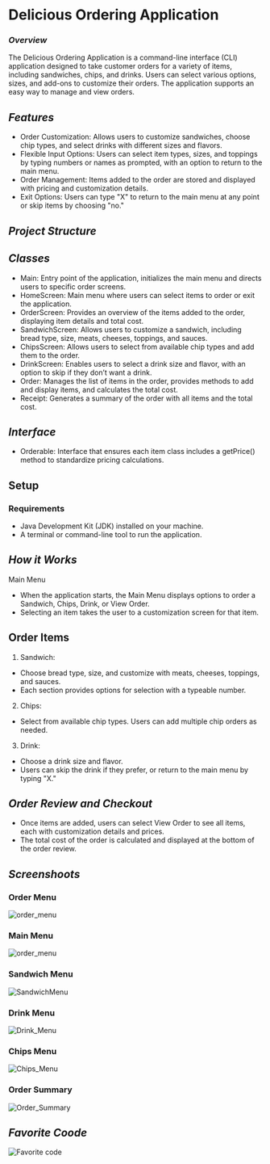 # Delicious Ordering Application
### _Overview_
The Delicious Ordering Application is a command-line interface (CLI) application designed to take customer orders for a variety of items, including sandwiches, chips, and drinks. Users can select various options, sizes, and add-ons to customize their orders. The application supports an easy way to manage and view orders.

## _Features_
- Order Customization: Allows users to customize sandwiches, choose chip types, and select drinks with different sizes and flavors.
- Flexible Input Options: Users can select item types, sizes, and toppings by typing numbers or names as prompted, with an option to return to the main menu.
- Order Management: Items added to the order are stored and displayed with pricing and customization details.
- Exit Options: Users can type "X" to return to the main menu at any point or skip items by choosing "no."
## _Project Structure_
## _Classes_
- Main: Entry point of the application, initializes the main menu and directs users to specific order screens.
- HomeScreen: Main menu where users can select items to order or exit the application.
- OrderScreen: Provides an overview of the items added to the order, displaying item details and total cost.
- SandwichScreen: Allows users to customize a sandwich, including bread type, size, meats, cheeses, toppings, and sauces.
- ChipsScreen: Allows users to select from available chip types and add them to the order.
- DrinkScreen: Enables users to select a drink size and flavor, with an option to skip if they don’t want a drink.
- Order: Manages the list of items in the order, provides methods to add and display items, and calculates the total cost.
- Receipt: Generates a summary of the order with all items and the total cost.

## _Interface_
- Orderable: Interface that ensures each item class includes a getPrice() method to standardize pricing calculations.

## Setup
### Requirements

- Java Development Kit (JDK) installed on your machine.
- A terminal or command-line tool to run the application.
## _How it Works_
Main Menu
- When the application starts, the Main Menu displays options to order a Sandwich, Chips, Drink, or View Order.
- Selecting an item takes the user to a customization screen for that item.
## Order Items
1. Sandwich:
- Choose bread type, size, and customize with meats, cheeses, toppings, and sauces.
- Each section provides options for selection with a typeable number.
2. Chips:
- Select from available chip types. Users can add multiple chip orders as needed.
3. Drink:
- Choose a drink size and flavor.
- Users can skip the drink if they prefer, or return to the main menu by typing "X."
## _Order Review and Checkout_
- Once items are added, users can select View Order to see all items, each with customization details and prices.
- The total cost of the order is calculated and displayed at the bottom of the order review.
## _Screenshoots_
### Order Menu
![order_menu](https://github.com/user-attachments/assets/1a552443-e92d-4f06-b7a6-2918c3d75f2c)
### Main Menu

![order_menu](https://github.com/user-attachments/assets/c53ba48b-397d-4fa7-8fd5-0715ebbd8d54)
### Sandwich Menu

![SandwichMenu](https://github.com/user-attachments/assets/b300e9f3-c4eb-4aaa-b982-810f530e6693)
### Drink Menu
![Drink_Menu](https://github.com/user-attachments/assets/0c341660-8f8a-41b1-be6e-c51d1580500b)
### Chips Menu
![Chips_Menu](https://github.com/user-attachments/assets/a288bf12-c631-4424-a78a-72c4bdcd9c07)
### Order Summary
![Order_Summary](https://github.com/user-attachments/assets/f0688751-722c-4f7f-8226-86ea063cea9a)

## _Favorite Coode_
![Favorite code](https://github.com/user-attachments/assets/55ab03ef-e359-4a14-afd6-cde093aa0fd6)
